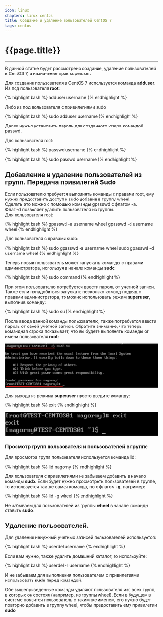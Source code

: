 ```yaml
---
icon: linux
chapters: linux centos
title: Создание и удаление пользователей CentOS 7
tags: centos
---
```

# {{page.title}}

---
В данной статье будет рассмотрено создание, удаление пользователей в СentOS 7, а назначение прав superuser.

Для создания пользователя в CentOS 7 используется команда **adduser**.
Из под пользователя **root**:

{% highlight bash %}
adduser username
{% endhighlight %}

Либо из под пользователя с привилегиями sudo

{% highlight bash %}
sudo adduser username
{% endhighlight %}

Далее нужно установить пароль для созданного юзера командой passwd.

Для пользователя root:

{% highlight bash %}
passwd username
{% endhighlight %}

{% highlight bash %}
sudo passwd username
{% endhighlight %}

## Добавление и удаление пользователей из групп. Передача привилегий Sudo
Если пользователю требуется выполнять команды с правами root, ему нужно предоставить доступ к sudo добавив в группу wheel.  
Сделать это можно с помощью команды gpasswd c флагом -a.  
Флаг -d позволяет удалить пользователя из группы.  
Для пользователя root:

{% highlight bash %}
gpasswd -a username wheel
gpasswd -d username wheel
{% endhighlight %}

Для пользователя с правами sudo:

{% highlight bash %}
sudo gpasswd -a username wheel
sudo gpasswd -d username wheel
{% endhighlight %}

Теперь новый пользователь может запускать команды с правами администратора, используя в начале команды **sudo**:

{% highlight bash %}
sudo command
{% endhighlight %}

При этом пользователю потребуется ввести пароль от учетной записи. Также если понадобиться запускать несколько команд подряд с правами администратора, то можно использовать режим **superuser**, выполнив команду:

{% highlight bash %}
sudo su
{% endhighlight %}

После ввода данной команды пользователю, также потребуется ввести пароль от своей учетной записи. Обратите внимание, что теперь командная строка показывает, что вы будете выполнять команды от имени пользователя **root**:

![](/assets/img/2022-08-26/centos_create_user_01.png)

Для выхода из режима **superuser** просто введите команду:

{% highlight bash %}
exit
{% endhighlight %}

![](/assets/img/2022-08-26/centos_create_user_02.png)

### Просмотр групп пользователя и пользователей в группе

Для просмотра групп пользователя используется команда lid:

{% highlight bash %}
lid nagorny
{% endhighlight %}

Для пользователя с привилегиями не забываем добавить в начало команды **sudo**.
Если будет нужно просмотреть пользователей в группе, то используется так же самая команда, но с флагом **-g**, например:

{% highlight bash %}
lid -g wheel
{% endhighlight %}

Не забываем для пользователей из группы **wheel** в начале команды ставить **sudo**.

## Удаление пользователей.
Для удаления ненужный учетных записей пользователей используется:

{% highlight bash %}
userdel username
{% endhighlight %}

Если вам нужно, также удалить домашний каталог, то используйте:

{% highlight bash %}
userdel -r username
{% endhighlight %}

И не забываем для выполнения пользователем с привилегиями использовать **sudo** перед командой.


Обе вышеприведенные команды удаляют пользователя изо всех групп, в которых он состоял (например, из группы wheel). Если в будущем в системе появится пользователь с таким же именем, его нужно будет повторно добавить в группу wheel, чтобы предоставить ему привилегии **sudo**.